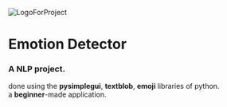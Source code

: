 ![LogoForProject]()
# Emotion Detector
### A NLP project.</br>
done using the **pysimplegui**, **textblob**, **emoji** libraries of python.</br>
a **beginner**-made application.

